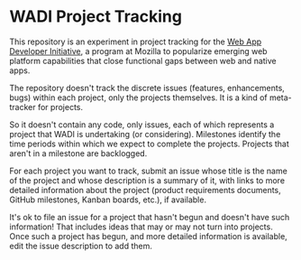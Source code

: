 # WADI Project Tracking
This repository is an experiment in project tracking for the [Web App Developer Initiative](https://wiki.mozilla.org/Apps), a program at Mozilla to popularize emerging web platform capabilities that close functional gaps between web and native apps.

The repository doesn't track the discrete issues (features, enhancements, bugs) within each project, only the projects themselves. It is a kind of meta-tracker for projects.

So it doesn't contain any code, only issues, each of which represents a project that WADI is undertaking (or considering). Milestones identify the time periods within which we expect to complete the projects. Projects that aren't in a milestone are backlogged.

For each project you want to track, submit an issue whose title is the name of the project and whose description is a summary of it, with links to more detailed information about the project (product requirements documents, GitHub milestones, Kanban boards, etc.), if available.

It's ok to file an issue for a project that hasn't begun and doesn't have such information! That includes ideas that may or may not turn into projects. Once such a project has begun, and more detailed information is available, edit the issue description to add them.
